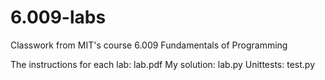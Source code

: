 # 6.009-labs
Classwork from MIT's course 6.009 Fundamentals of Programming

The instructions for each lab: lab.pdf
My solution: lab.py
Unittests: test.py
